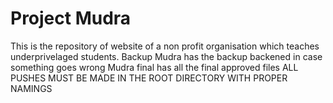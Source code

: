 # Project Mudra
This is the repository of website of a non profit organisation which teaches underprivelaged students.
Backup Mudra has the backup backened in case something goes wrong
Mudra final has all the final approved files
ALL PUSHES MUST BE MADE IN THE ROOT DIRECTORY WITH PROPER NAMINGS
